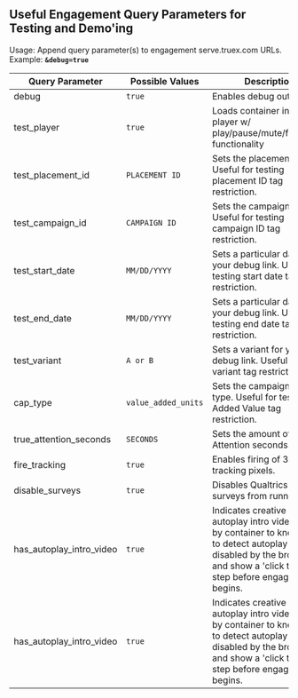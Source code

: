 ## Useful Engagement Query Parameters for Testing and Demo'ing

Usage: Append query parameter(s) to engagement serve.truex.com URLs.  
Example: **`&debug=true`**

| Query Parameter  | Possible Values | Description |
| ------------- | ------------- | ------------- |
| debug  | `true`  | Enables debug output.  |
| test_player  | `true`  | Loads container in a test player w/ play/pause/mute/fullscreen functionality  |
| test_placement_id  | `PLACEMENT ID`  | Sets the placement ID.  Useful for testing placement ID tag restriction.  |
| test_campaign_id  | `CAMPAIGN ID`  | Sets the campaign ID.  Useful for testing campaign ID tag restriction.  |
| test_start_date  | `MM/DD/YYYY`  | Sets a particular date for your debug link.  Useful for testing start date tag restriction.  |
| test_end_date  | `MM/DD/YYYY`  | Sets a particular date for your debug link.  Useful for testing end date tag restriction.  |
| test_variant  | `A or B`  | Sets a variant for your debug link.  Useful for variant tag restriction.  |
| cap_type  | `value_added_units`  | Sets the campaign unit type.  Useful for testing Added Value tag restriction.  |
| true_attention_seconds  | `SECONDS`  | Sets the amount of True Attention seconds.  |
| fire_tracking  | `true`  | Enables firing of 3rd-party tracking pixels.  |
| disable_surveys  | `true`  | Disables Qualtrics and Vizu surveys from running.  |
| has_autoplay_intro_video  | `true`  | Indicates creative has an autoplay intro video.  Used by container to know when to detect autoplay is disabled by the browser and show a 'click to play' step before engagement begins.  |
| has_autoplay_intro_video  | `true`  | Indicates creative has an autoplay intro video.  Used by container to know when to detect autoplay is disabled by the browser and show a 'click to play' step before engagement begins.  |
